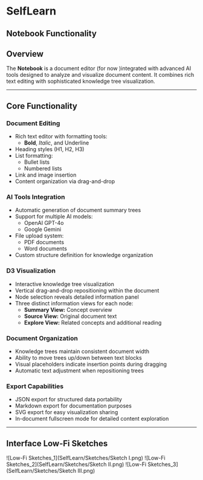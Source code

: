 # SelfLearn

## Notebook Functionality

## Overview

The **Notebook** is a document editor (for now )integrated with advanced AI tools designed to analyze and visualize document content. It combines rich text editing with sophisticated knowledge tree visualization.

---

## Core Functionality

### Document Editing

- Rich text editor with formatting tools:
  - **Bold**, *Italic*, and Underline
- Heading styles (H1, H2, H3)
- List formatting:
  - Bullet lists
  - Numbered lists
- Link and image insertion
- Content organization via drag-and-drop

### AI Tools Integration

- Automatic generation of document summary trees
- Support for multiple AI models:
  - OpenAI GPT-4o
  - Google Gemini
- File upload system:
  - PDF documents
  - Word documents
- Custom structure definition for knowledge organization

### D3 Visualization

- Interactive knowledge tree visualization
- Vertical drag-and-drop repositioning within the document
- Node selection reveals detailed information panel
- Three distinct information views for each node:
  - **Summary View:** Concept overview
  - **Source View:** Original document text
  - **Explore View:** Related concepts and additional reading

### Document Organization

- Knowledge trees maintain consistent document width
- Ability to move trees up/down between text blocks
- Visual placeholders indicate insertion points during dragging
- Automatic text adjustment when repositioning trees

### Export Capabilities

- JSON export for structured data portability
- Markdown export for documentation purposes
- SVG export for easy visualization sharing
- In-document fullscreen mode for detailed content exploration

---

## Interface Low-Fi Sketches

![Low-Fi Sketches_1](SelfLearn/Sketches/Sketch I.png)
![Low-Fi Sketches_2](SelfLearn/Sketches/Sketch II.png)
![Low-Fi Sketches_3](SelfLearn/Sketches/Sketch III.png)

